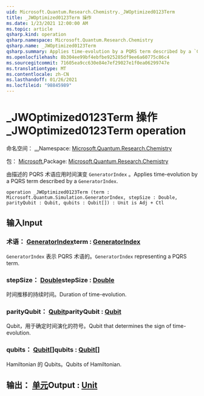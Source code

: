 ```yaml
---
uid: Microsoft.Quantum.Research.Chemistry._JWOptimized0123Term
title: _JWOptimized0123Term 操作
ms.date: 1/23/2021 12:00:00 AM
ms.topic: article
qsharp.kind: operation
qsharp.namespace: Microsoft.Quantum.Research.Chemistry
qsharp.name: _JWOptimized0123Term
qsharp.summary: Applies time-evolution by a PQRS term described by a `GeneratorIndex`.
ms.openlocfilehash: 8b304ee99bf4ebfbe925285df9ee6a60775c86c4
ms.sourcegitcommit: 71605ea9cc630e84e7ef29027e1f0ea06299747e
ms.translationtype: MT
ms.contentlocale: zh-CN
ms.lasthandoff: 01/26/2021
ms.locfileid: "98845989"
---
```

# <a name="_jwoptimized0123term-operation"></a><span data-ttu-id="2244a-102">_JWOptimized0123Term 操作</span><span class="sxs-lookup"><span data-stu-id="2244a-102">_JWOptimized0123Term operation</span></span>

<span data-ttu-id="2244a-103">命名空间： [...](xref:Microsoft.Quantum.Research.Chemistry)</span><span class="sxs-lookup"><span data-stu-id="2244a-103">Namespace: [Microsoft.Quantum.Research.Chemistry](xref:Microsoft.Quantum.Research.Chemistry)</span></span>

<span data-ttu-id="2244a-104">包： [Microsoft.](https://nuget.org/packages/Microsoft.Quantum.Research.Chemistry)</span><span class="sxs-lookup"><span data-stu-id="2244a-104">Package: [Microsoft.Quantum.Research.Chemistry](https://nuget.org/packages/Microsoft.Quantum.Research.Chemistry)</span></span>


<span data-ttu-id="2244a-105">由描述的 PQRS 术语应用时间演变 `GeneratorIndex` 。</span><span class="sxs-lookup"><span data-stu-id="2244a-105">Applies time-evolution by a PQRS term described by a `GeneratorIndex`.</span></span>

```qsharp
operation _JWOptimized0123Term (term : Microsoft.Quantum.Simulation.GeneratorIndex, stepSize : Double, parityQubit : Qubit, qubits : Qubit[]) : Unit is Adj + Ctl
```


## <a name="input"></a><span data-ttu-id="2244a-106">输入</span><span class="sxs-lookup"><span data-stu-id="2244a-106">Input</span></span>

### <a name="term--generatorindex"></a><span data-ttu-id="2244a-107">术语： [GeneratorIndex](xref:Microsoft.Quantum.Simulation.GeneratorIndex)</span><span class="sxs-lookup"><span data-stu-id="2244a-107">term : [GeneratorIndex](xref:Microsoft.Quantum.Simulation.GeneratorIndex)</span></span>

<span data-ttu-id="2244a-108">`GeneratorIndex` 表示 PQRS 术语的。</span><span class="sxs-lookup"><span data-stu-id="2244a-108">`GeneratorIndex` representing a PQRS term.</span></span>


### <a name="stepsize--double"></a><span data-ttu-id="2244a-109">stepSize： [Double](xref:microsoft.quantum.lang-ref.double)</span><span class="sxs-lookup"><span data-stu-id="2244a-109">stepSize : [Double](xref:microsoft.quantum.lang-ref.double)</span></span>

<span data-ttu-id="2244a-110">时间推移的持续时间。</span><span class="sxs-lookup"><span data-stu-id="2244a-110">Duration of time-evolution.</span></span>


### <a name="parityqubit--qubit"></a><span data-ttu-id="2244a-111">parityQubit： [Qubit](xref:microsoft.quantum.lang-ref.qubit)</span><span class="sxs-lookup"><span data-stu-id="2244a-111">parityQubit : [Qubit](xref:microsoft.quantum.lang-ref.qubit)</span></span>

<span data-ttu-id="2244a-112">Qubit，用于确定时间演化的符号。</span><span class="sxs-lookup"><span data-stu-id="2244a-112">Qubit that determines the sign of time-evolution.</span></span>


### <a name="qubits--qubit"></a><span data-ttu-id="2244a-113">qubits： [Qubit](xref:microsoft.quantum.lang-ref.qubit)[]</span><span class="sxs-lookup"><span data-stu-id="2244a-113">qubits : [Qubit](xref:microsoft.quantum.lang-ref.qubit)[]</span></span>

<span data-ttu-id="2244a-114">Hamiltonian 的 Qubits。</span><span class="sxs-lookup"><span data-stu-id="2244a-114">Qubits of Hamiltonian.</span></span>



## <a name="output--unit"></a><span data-ttu-id="2244a-115">输出： [单元](xref:microsoft.quantum.lang-ref.unit)</span><span class="sxs-lookup"><span data-stu-id="2244a-115">Output : [Unit](xref:microsoft.quantum.lang-ref.unit)</span></span>

